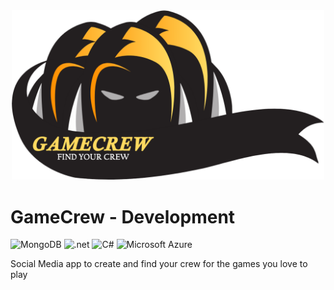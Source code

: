<div align="center">

<img src="./assets/GameCrew-withtext.png" width="500">

</div>

# GameCrew - Development

![MongoDB](https://img.shields.io/badge/MongoDB-4EA94B?style=for-the-badge&logo=mongodb&logoColor=white)
![.net](https://img.shields.io/badge/.NET-512BD4?style=for-the-badge&logo=dotnet&logoColor=white)
![C#](https://img.shields.io/badge/C%23-239120?style=for-the-badge&logo=c-sharp&logoColor=white)
![Microsoft Azure](https://img.shields.io/badge/microsoft%20azure-0089D6?style=for-the-badge&logo=microsoft-azure&logoColor=white)

Social Media app to create and find your crew for the games you love to play

